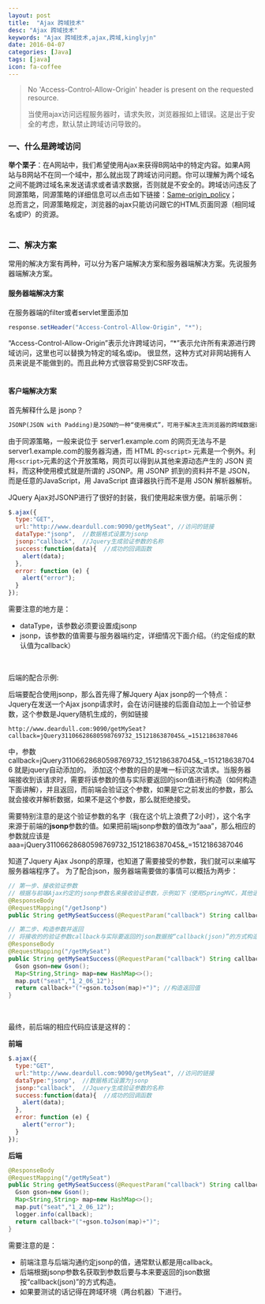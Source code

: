```yaml
---
layout: post
title:  "Ajax 跨域技术"
desc: "Ajax 跨域技术"
keywords: "Ajax 跨域技术,ajax,跨域,kinglyjn"
date: 2016-04-07
categories: [Java]
tags: [java]
icon: fa-coffee
---
```




> No 'Access-Control-Allow-Origin' header is present on the requested resource.
>
> 当使用ajax访问远程服务器时，请求失败，浏览器报如上错误。这是出于安全的考虑，默认禁止跨域访问导致的。



### 一、什么是跨域访问

**举个栗子**：在A网站中，我们希望使用Ajax来获得B网站中的特定内容。如果A网站与B网站不在同一个域中，那么就出现了跨域访问问题。你可以理解为两个域名之间不能跨过域名来发送请求或者请求数据，否则就是不安全的。跨域访问违反了同源策略，同源策略的详细信息可以点击如下链接：[Same-origin_policy](https://en.wikipedia.org/wiki/Same-origin_policy)； <br>
总而言之，同源策略规定，浏览器的ajax只能访问跟它的HTML页面同源（相同域名或IP）的资源。<br><br>



### 二、解决方案

常用的解决方案有两种，可以分为客户端解决方案和服务器端解决方案。先说服务器端解决方案。<br>

#### 服务器端解决方案 

在服务器端的filter或者servlet里面添加

```java
response.setHeader("Access-Control-Allow-Origin", "*"); 
```

“Access-Control-Allow-Origin”表示允许跨域访问，“*”表示允许所有来源进行跨域访问，这里也可以替换为特定的域名或ip。 很显然，这种方式对非网站拥有人员来说是不能做到的。而且此种方式很容易受到CSRF攻击。<br><br>



#### 客户端解决方案

首先解释什么是 jsonp？<br>

```default
JSONP(JSON with Padding)是JSON的一种“使用模式”，可用于解决主流浏览器的跨域数据访问的问题。
```

由于同源策略，一般来说位于 server1.example.com 的网页无法与不是 server1.example.com的服务器沟通，而 HTML 的`<script>` 元素是一个例外。利用`<script>`元素的这个开放策略，网页可以得到从其他来源动态产生的 JSON 资料，而这种使用模式就是所谓的 JSONP。用 JSONP 抓到的资料并不是 JSON，而是任意的JavaScript，用 JavaScript 直译器执行而不是用 JSON 解析器解析。<br>

JQuery Ajax对JSONP进行了很好的封装，我们使用起来很方便。前端示例：

```javascript
$.ajax({
  type:"GET",
  url:"http://www.deardull.com:9090/getMySeat", //访问的链接
  dataType:"jsonp",  //数据格式设置为jsonp
  jsonp:"callback",  //Jquery生成验证参数的名称
  success:function(data){  //成功的回调函数
    alert(data);
  },
  error: function (e) {
    alert("error");
  }
});
```

需要注意的地方是：<br>

- dataType，该参数必须要设置成jsonp
- jsonp，该参数的值需要与服务器端约定，详细情况下面介绍。（约定俗成的默认值为callback）

<br>

后端的配合示例:<br>

后端要配合使用jsonp，那么首先得了解Jquery Ajax jsonp的一个特点： <br>
Jquery在发送一个Ajax jsonp请求时，会在访问链接的后面自动加上一个验证参数，这个参数是Jquery随机生成的，例如链接 

```shell
http://www.deardull.com:9090/getMySeat?callback=jQuery31106628680598769732_1512186387045&_=1512186387046
```

中，参数callback=jQuery31106628680598769732_1512186387045&_=1512186387046 就是jquery自动添加的。 添加这个参数的目的是唯一标识这次请求。当服务器端接收到该请求时，需要将该参数的值与实际要返回的json值进行构造（如何构造下面讲解），并且返回，而前端会验证这个参数，如果是它之前发出的参数，那么就会接收并解析数据，如果不是这个参数，那么就拒绝接受。 <br>

需要特别注意的是这个验证参数的名字（我在这个坑上浪费了2小时），这个名字来源于前端的**jsonp**参数的值。如果把前端jsonp参数的值改为“aaa”，那么相应的参数就应该是 
aaa=jQuery31106628680598769732_1512186387045&_=1512186387046 <br>

知道了Jquery Ajax Jsonp的原理，也知道了需要接受的参数，我们就可以来编写服务器端程序了。 
为了配合json，服务器端需要做的事情可以概括为两步：<br>

```java
// 第一步、接收验证参数
// 根据与前端Ajax约定的jsonp参数名来接收验证参数，示例如下（使用SpringMVC，其他语言及框架原理类似）
@ResponseBody
@RequestMapping("/getJsonp")
public String getMySeatSuccess(@RequestParam("callback") String callback){...}

// 第二步、构造参数并返回
// 将接收的的验证参数callback与实际要返回的json数据按“callback(json)”的方式构造：
@ResponseBody
@RequestMapping("/getMySeat")
public String getMySeatSuccess(@RequestParam("callback") String callback){
  Gson gson=new Gson();
  Map<String,String> map=new HashMap<>();
  map.put("seat","1_2_06_12");
  return callback+"("+gson.toJson(map)+")"; //构造返回值
}
```

<br>

最终，前后端的相应代码应该是这样的：<br>

**前端**

```javascript
$.ajax({
  type:"GET",
  url:"http://www.deardull.com:9090/getMySeat", //访问的链接
  dataType:"jsonp",  //数据格式设置为jsonp
  jsonp:"callback",  //Jquery生成验证参数的名称
  success:function(data){  //成功的回调函数
    alert(data);
  },
  error: function (e) {
    alert("error");
  }
});
```

**后端**

```java
@ResponseBody
@RequestMapping("/getMySeat")
public String getMySeatSuccess(@RequestParam("callback") String callback){
  Gson gson=new Gson();
  Map<String,String> map=new HashMap<>();
  map.put("seat","1_2_06_12");
  logger.info(callback);
  return callback+"("+gson.toJson(map)+")";
}
```

需要注意的是：<br>

- 前端注意与后端沟通约定jsonp的值，通常默认都是用callback。
- 后端根据jsonp参数名获取到参数后要与本来要返回的json数据按“callback(json)”的方式构造。
- 如果要测试的话记得在跨域环境（两台机器）下进行。







